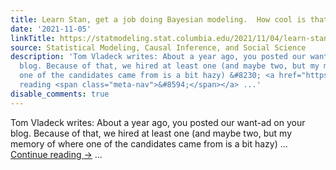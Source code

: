 ```yaml
---
title: Learn Stan, get a job doing Bayesian modeling.  How cool is that??
date: '2021-11-05'
linkTitle: https://statmodeling.stat.columbia.edu/2021/11/04/learn-stan-get-a-job-doing-bayesian-modeling-how-cool-is-that/
source: Statistical Modeling, Causal Inference, and Social Science
description: 'Tom Vladeck writes: About a year ago, you posted our want-ad on your
  blog. Because of that, we hired at least one (and maybe two, but my memory of where
  one of the candidates came from is a bit hazy) &#8230; <a href="https://statmodeling.stat.columbia.edu/2021/11/04/learn-stan-get-a-job-doing-bayesian-modeling-how-cool-is-that/">Continue
  reading <span class="meta-nav">&#8594;</span></a> ...'
disable_comments: true
---
```

Tom Vladeck writes: About a year ago, you posted our want-ad on your blog. Because of that, we hired at least one (and maybe two, but my memory of where one of the candidates came from is a bit hazy) &#8230; <a href="https://statmodeling.stat.columbia.edu/2021/11/04/learn-stan-get-a-job-doing-bayesian-modeling-how-cool-is-that/">Continue reading <span class="meta-nav">&#8594;</span></a> ...